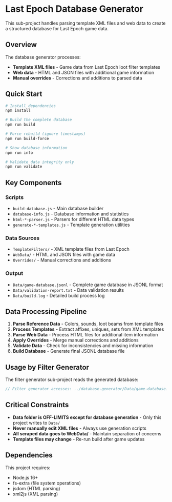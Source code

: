 # Last Epoch Database Generator

This sub-project handles parsing template XML files and web data to create a structured database for Last Epoch game data.

## Overview

The database generator processes:
- **Template XML files** - Game data from Last Epoch loot filter templates
- **Web data** - HTML and JSON files with additional game information
- **Manual overrides** - Corrections and additions to parsed data

## Quick Start

```bash
# Install dependencies
npm install

# Build the complete database
npm run build

# Force rebuild (ignore timestamps)
npm run build-force

# Show database information
npm run info

# Validate data integrity only
npm run validate
```

## Key Components

### Scripts
- `build-database.js` - Main database builder
- `database-info.js` - Database information and statistics
- `html-*-parser.js` - Parsers for different HTML data types
- `generate-*-templates.js` - Template generation utilities

### Data Sources
- `TemplateFilters/` - XML template files from Last Epoch
- `WebData/` - HTML and JSON files with game data
- `Overrides/` - Manual corrections and additions

### Output
- `Data/game-database.jsonl` - Complete game database in JSONL format
- `Data/validation-report.txt` - Data validation results
- `Data/build.log` - Detailed build process log

## Data Processing Pipeline

1. **Parse Reference Data** - Colors, sounds, loot beams from template files
2. **Process Templates** - Extract affixes, uniques, sets from XML templates
3. **Parse Web Data** - Process HTML files for additional item information
4. **Apply Overrides** - Merge manual corrections and additions
5. **Validate Data** - Check for inconsistencies and missing information
6. **Build Database** - Generate final JSONL database file

## Usage by Filter Generator

The filter generator sub-project reads the generated database:
```javascript
// Filter generator accesses: ../database-generator/Data/game-database.jsonl
```

## Critical Constraints

- **Data folder is OFF-LIMITS except for database generation** - Only this project writes to `Data/`
- **Never manually edit XML files** - Always use generation scripts
- **All scraped data goes to WebData/** - Maintain separation of concerns
- **Template files may change** - Re-run build after game updates

## Dependencies

This project requires:
- Node.js 16+
- fs-extra (file system operations)
- jsdom (HTML parsing)
- xml2js (XML parsing)